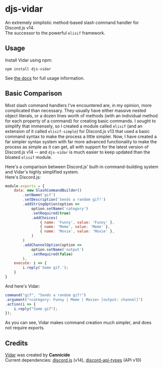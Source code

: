 # djs-vidar
An extremely simplistic method-based slash command handler for Discord.js v14.\
The successor to the powerful `elisif` framework.

## Usage
Install Vidar using npm:

```
npm install djs-vidar
```

See [the docs](https://github.com/Cannicide/vidar/tree/main/docs/docs.md) for full usage information.

## Basic Comparison
Most slash command handlers I've encountered are, in my opinion, more complicated than necessary. They usually have either massive nested object literals, or a dozen lines worth of methods (with an individual method for each property of a command) for creating basic commands. I sought to simplify that immensely, so I created a module called `elisif` (and an extension of it called `elisif-simple`) for Discord.js v13 that used a basic command syntax to make the process a little simpler. Now, I have created a far simpler syntax system with far more advanced functionality to make the process as simple as it can get, all with support for the latest version of Discord.js v14 -- and `djs-vidar` is much easier to keep updated than the bloated `elisif` module.

Here's a comparison between Discord.js' built-in command-building system and Vidar's highly simplified system.\
Here's Discord.js:
```js
module.exports = {
    data: new SlashCommandBuilder()
        .setName('gif')
        .setDescription('Sends a random gif!')
        .addStringOption(option =>
            option.setName('category')
            .setRequired(true)
            .addChoices(
                { name: 'Funny', value: 'Funny' },
                { name: 'Meme', value: 'Meme' },
                { name: 'Movie', value: 'Movie' },
            )
        )
        .addChannelOption(option =>
            option.setName('output')
            .setRequired(false)
        ),
    execute: i => {
        i.reply('Some gif.');
    }
}
```

And here's Vidar:
```js
command("gif", "Sends a random gif!")
.argument("<category: Funny | Meme | Movie> [output: channel]")
.action(i => {
    i.reply("Some gif");
});
```

As you can see, Vidar makes command creation much simpler, and does not require exports.

## Credits
[Vidar](https://www.npmjs.com/package/djs-vidar) was created by **Cannicide**\
Current dependencies: [discord.js](https://www.npmjs.com/package/discord.js) (v14), [discord-api-types](https://www.npmjs.com/package/discord-api-types) (API v10)